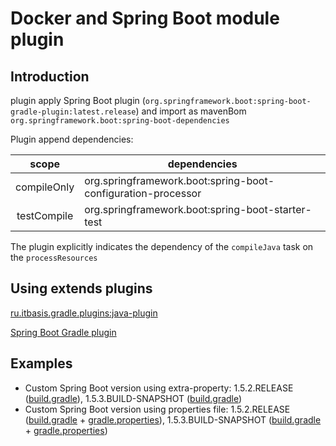 # Docker and Spring Boot module plugin

## Introduction

plugin apply Spring Boot plugin (`org.springframework.boot:spring-boot-gradle-plugin:latest.release`) and import as mavenBom `org.springframework.boot:spring-boot-dependencies`

Plugin append dependencies:

|scope|dependencies|
|:---:|---|
|compileOnly|org.springframework.boot:spring-boot-configuration-processor|
|testCompile|org.springframework.boot:spring-boot-starter-test|

The plugin explicitly indicates the dependency of the `compileJava` task on the `processResources`

## Using extends plugins
[ru.itbasis.gradle.plugins:java-plugin](https://github.com/BorzdeG/ru.itbasis.gradle.plugins.java-plugin)

[Spring Boot Gradle plugin](https://plugins.gradle.org/plugin/org.springframework.boot)

## Examples

* Custom Spring Boot version using extra-property: 1.5.2.RELEASE ([build.gradle](src/test/resources/boot-version-ext-1.5.2.gradle)), 1.5.3.BUILD-SNAPSHOT ([build.gradle](src/test/resources/boot-version-ext-1.5.3.snapshot.gradle))
* Custom Spring Boot version using properties file: 1.5.2.RELEASE ([build.gradle](src/test/resources/default.gradle) + [gradle.properties](src/test/resources/gradle-new-1.5.2.properties)), 1.5.3.BUILD-SNAPSHOT ([build.gradle](src/test/resources/default.snapshot.gradle) + [gradle.properties](src/test/resources/gradle-new-1.5.3.snapshot.properties))
